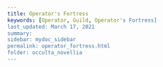 ```yaml
---
title: Operator's Fortress
keywords: [Operator, Guild, Operator's Fortress]
last_updated: March 17, 2021
summary: 
sidebar: mydoc_sidebar
permalink: operator_fortress.html
folder: occulta_novellia
---
```

